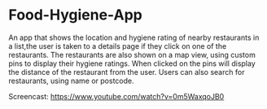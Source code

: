 # Food-Hygiene-App
An app that shows the location and hygiene rating of nearby restaurants in a list,the user is taken to a details page if 
they click on one of the restaurants. The restaurants are also shown on a map view, using custom pins to display their hygiene ratings.
When clicked on the pins will display the distance of the restaurant from the user. 
Users can also search for restaurants, using name or postcode.

Screencast: https://www.youtube.com/watch?v=0m5WaxqoJB0
